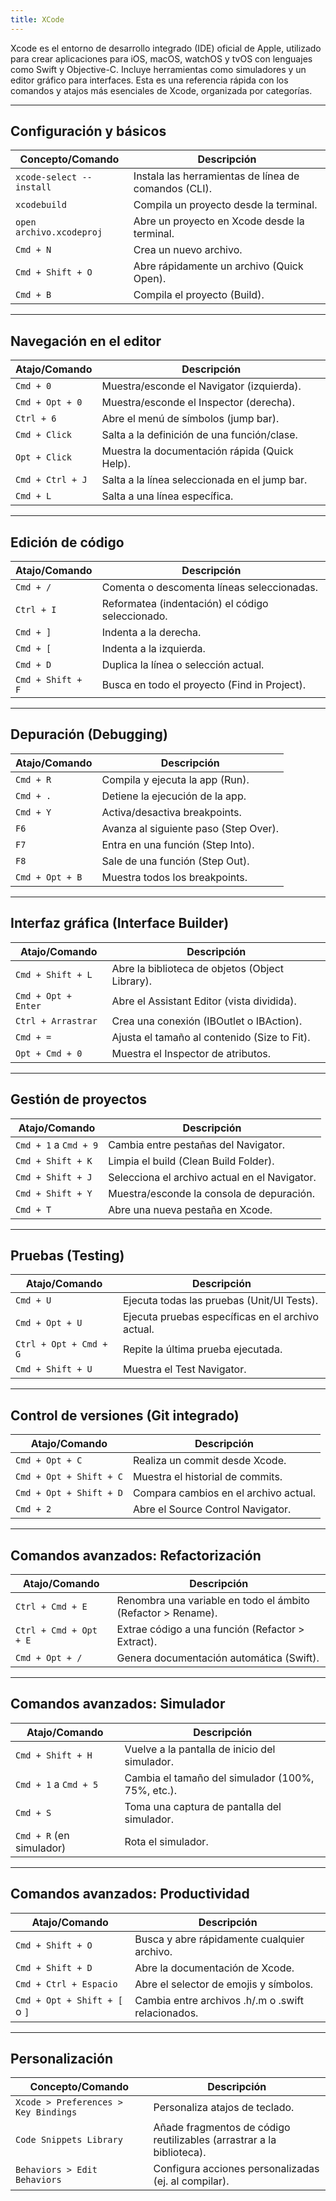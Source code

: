 ```yaml
---
title: XCode
---
```


Xcode es el entorno de desarrollo integrado (IDE) oficial de Apple, utilizado para crear aplicaciones 
para iOS, macOS, watchOS y tvOS con lenguajes como Swift y Objective-C. Incluye herramientas como
simuladores y un editor gráfico para interfaces. Esta es una referencia rápida con los comandos y 
atajos más esenciales de Xcode, organizada por categorías.

---

## Configuración y básicos

| Concepto/Comando         | Descripción                                          |
|--------------------------|------------------------------------------------------|
| `xcode-select --install` | Instala las herramientas de línea de comandos (CLI). |
| `xcodebuild`             | Compila un proyecto desde la terminal.               |
| `open archivo.xcodeproj` | Abre un proyecto en Xcode desde la terminal.         |
| `Cmd + N`                | Crea un nuevo archivo.                               |
| `Cmd + Shift + O`        | Abre rápidamente un archivo (Quick Open).            |
| `Cmd + B`                | Compila el proyecto (Build).                         |

---

## Navegación en el editor

| Atajo/Comando    | Descripción                                   |
|------------------|-----------------------------------------------|
| `Cmd + 0`        | Muestra/esconde el Navigator (izquierda).     |
| `Cmd + Opt + 0`  | Muestra/esconde el Inspector (derecha).       |
| `Ctrl + 6`       | Abre el menú de símbolos (jump bar).          |
| `Cmd + Click`    | Salta a la definición de una función/clase.   |
| `Opt + Click`    | Muestra la documentación rápida (Quick Help). |
| `Cmd + Ctrl + J` | Salta a la línea seleccionada en el jump bar. |
| `Cmd + L`        | Salta a una línea específica.                 |

---

## Edición de código

| Atajo/Comando     | Descripción                                      |
|-------------------|--------------------------------------------------|
| `Cmd + /`         | Comenta o descomenta líneas seleccionadas.       |
| `Ctrl + I`        | Reformatea (indentación) el código seleccionado. |
| `Cmd + ]`         | Indenta a la derecha.                            |
| `Cmd + [`         | Indenta a la izquierda.                          |
| `Cmd + D`         | Duplica la línea o selección actual.             |
| `Cmd + Shift + F` | Busca en todo el proyecto (Find in Project).     |

---

## Depuración (Debugging)

| Atajo/Comando   | Descripción                           |
|-----------------|---------------------------------------|
| `Cmd + R`       | Compila y ejecuta la app (Run).       |
| `Cmd + .`       | Detiene la ejecución de la app.       |
| `Cmd + Y`       | Activa/desactiva breakpoints.         |
| `F6`            | Avanza al siguiente paso (Step Over). |
| `F7`            | Entra en una función (Step Into).     |
| `F8`            | Sale de una función (Step Out).       |
| `Cmd + Opt + B` | Muestra todos los breakpoints.        |

---

## Interfaz gráfica (Interface Builder)

| Atajo/Comando       | Descripción                                     |
|---------------------|-------------------------------------------------|
| `Cmd + Shift + L`   | Abre la biblioteca de objetos (Object Library). |
| `Cmd + Opt + Enter` | Abre el Assistant Editor (vista dividida).      |
| `Ctrl + Arrastrar`  | Crea una conexión (IBOutlet o IBAction).        |
| `Cmd + =`           | Ajusta el tamaño al contenido (Size to Fit).    |
| `Opt + Cmd + 0`     | Muestra el Inspector de atributos.              |

---

## Gestión de proyectos

| Atajo/Comando         | Descripción                                   |
|-----------------------|-----------------------------------------------|
| `Cmd + 1` a `Cmd + 9` | Cambia entre pestañas del Navigator.          |
| `Cmd + Shift + K`     | Limpia el build (Clean Build Folder).         |
| `Cmd + Shift + J`     | Selecciona el archivo actual en el Navigator. |
| `Cmd + Shift + Y`     | Muestra/esconde la consola de depuración.     |
| `Cmd + T`             | Abre una nueva pestaña en Xcode.              |

---

## Pruebas (Testing)

| Atajo/Comando          | Descripción                                       |
|------------------------|---------------------------------------------------|
| `Cmd + U`              | Ejecuta todas las pruebas (Unit/UI Tests).        |
| `Cmd + Opt + U`        | Ejecuta pruebas específicas en el archivo actual. |
| `Ctrl + Opt + Cmd + G` | Repite la última prueba ejecutada.                |
| `Cmd + Shift + U`      | Muestra el Test Navigator.                        |

---

## Control de versiones (Git integrado)

| Atajo/Comando           | Descripción                           |
|-------------------------|---------------------------------------|
| `Cmd + Opt + C`         | Realiza un commit desde Xcode.        |
| `Cmd + Opt + Shift + C` | Muestra el historial de commits.      |
| `Cmd + Opt + Shift + D` | Compara cambios en el archivo actual. |
| `Cmd + 2`               | Abre el Source Control Navigator.     |

---

## Comandos avanzados: Refactorización

| Atajo/Comando          | Descripción                                                  |
|------------------------|--------------------------------------------------------------|
| `Ctrl + Cmd + E`       | Renombra una variable en todo el ámbito (Refactor > Rename). |
| `Ctrl + Cmd + Opt + E` | Extrae código a una función (Refactor > Extract).            |
| `Cmd + Opt + /`        | Genera documentación automática (Swift).                     |

---

## Comandos avanzados: Simulador

| Atajo/Comando            | Descripción                                       |
|--------------------------|---------------------------------------------------|
| `Cmd + Shift + H`        | Vuelve a la pantalla de inicio del simulador.     |
| `Cmd + 1` a `Cmd + 5`    | Cambia el tamaño del simulador (100%, 75%, etc.). |
| `Cmd + S`                | Toma una captura de pantalla del simulador.       |
| `Cmd + R` (en simulador) | Rota el simulador.                                |

---

## Comandos avanzados: Productividad

| Atajo/Comando                 | Descripción                                        |
|-------------------------------|----------------------------------------------------|
| `Cmd + Shift + O`             | Busca y abre rápidamente cualquier archivo.        |
| `Cmd + Shift + D`             | Abre la documentación de Xcode.                    |
| `Cmd + Ctrl + Espacio`        | Abre el selector de emojis y símbolos.             |
| `Cmd + Opt + Shift + [` o `]` | Cambia entre archivos .h/.m o .swift relacionados. |

---

## Personalización

| Concepto/Comando                     | Descripción                                                           |
|--------------------------------------|-----------------------------------------------------------------------|
| `Xcode > Preferences > Key Bindings` | Personaliza atajos de teclado.                                        |
| `Code Snippets Library`              | Añade fragmentos de código reutilizables (arrastrar a la biblioteca). |
| `Behaviors > Edit Behaviors`         | Configura acciones personalizadas (ej. al compilar).                  |

